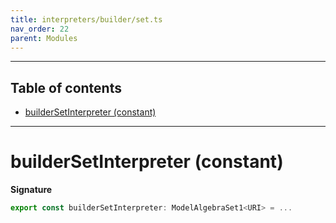 ```yaml
---
title: interpreters/builder/set.ts
nav_order: 22
parent: Modules
---
```


---

<h2 class="text-delta">Table of contents</h2>

- [builderSetInterpreter (constant)](#buildersetinterpreter-constant)

---

# builderSetInterpreter (constant)

**Signature**

```ts
export const builderSetInterpreter: ModelAlgebraSet1<URI> = ...
```
